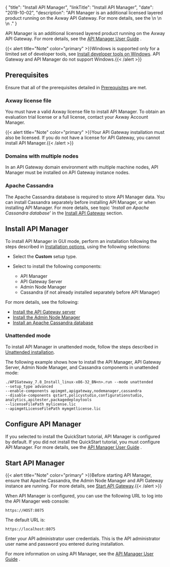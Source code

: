 {
"title": "Install API Manager",
"linkTitle": "Install API Manager",
"date": "2019-10-02",
"description": "API Manager is an additional licensed layered product running on the Axway API Gateway. For more details, see the \\n \\n \\n ."
}
﻿

API Manager is an additional licensed layered product running on the Axway API Gateway. For more details, see the
[API Manager User Guide](/bundle/APIManager_77_APIMgmtGuide_allOS_en_HTML5/)
.

{{< alert title="Note" color="primary" >}}Windows is supported only for a limited set of developer tools, see [Install developer tools on Windows](../../../InstallGuideTopics/install_dev_tools.htm). API Gateway and API Manager do not support Windows.{{< /alert >}}

Prerequisites
-------------

Ensure that all of the prerequisites detailed in [Prerequisites](TemplateTopics/prereqs/prereqs_overview.htm#top)
are met.

### Axway license file

You must have a valid Axway license file to install API Manager. To obtain an evaluation trial license or a full license, contact your Axway Account Manager.

{{< alert title="Note" color="primary" >}}Your API Gateway installation must also be licensed. If you do not have a license for API Gateway, you cannot install API Manager.{{< /alert >}}

### Domains with multiple nodes

In an API Gateway domain environment with multiple machine nodes, API Manager must be installed on API Gateway instance nodes.

### Apache Cassandra

The Apache Cassandra database is required to store API Manager data. You can install Cassandra separately before installing API Manager, or when installing API Manager. For more details, see topic '*Install an Apache Cassandra database*' in the [Install API Gateway](TemplateTopics/install/install_overview.htm) section.

Install API Manager
-------------------

To install API Manager in GUI mode, perform an installation following the steps described in [Installation options](installation.htm#top), using the following selections:

-   Select the **Custom**
    setup type.
-   Select to install the following components:
    -   API Manager
    -   API Gateway Server
    -   Admin Node Manager
    -   Cassandra (if not already installed separately before API Manager)

    >

For more details, see the following:

-   [Install the API Gateway server](install_gateway.htm)
-   [Install the Admin Node Manager](install_node_manager.htm)
-   [Install an Apache Cassandra database](cassandra_install.htm)

### Unattended mode

To install API Manager in unattended mode, follow the steps described in [Unattended installation](installation_unattended.htm#Unattend).

The following example shows how to install the API Manager, API Gateway Server, Admin Node Manager, and Cassandra components in unattended mode:

``` {space="preserve"}
./APIGateway_7.8_Install_linux-x86-32_BN<n>.run --mode unattended 
--setup_type advanced  
--enable-components apimgmt,apigateway,nodemanager,cassandra
--disable-components qstart,policystudio,configurationstudio,
analytics,apitester,packagedeploytools
--licenseFilePath mylicense.lic
--apimgmtLicenseFilePath mymgmtlicense.lic
```

Configure API Manager
---------------------

If you selected to install the QuickStart tutorial, API Manager is configured by default. If you did not install the QuickStart tutorial, you must configure API Manager. For more details, see the
[API Manager User Guide](/bundle/APIManager_77_APIMgmtGuide_allOS_en_HTML5/)
.

Start API Manager
-----------------

{{< alert title="Note" color="primary" >}}Before starting API Manager, ensure that Apache Cassandra, the Admin Node Manager and API Gateway instance are running. For more details, see [Start API Gateway](install_gateway.htm#Start).{{< /alert >}}

When API Manager is configured, you can use the following URL to log into the API Manager web console:

    https://HOST:8075

The default URL is:

    https://localhost:8075

Enter your API administrator user credentials. This is the API administrator user name and password you entered during installation.

For more information on using API Manager, see the
[API Manager User Guide](/bundle/APIManager_77_APIMgmtGuide_allOS_en_HTML5/)
.

